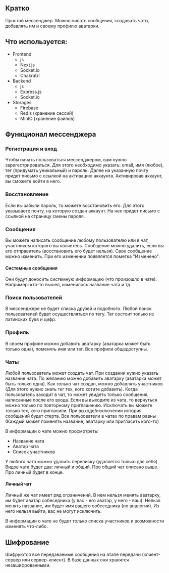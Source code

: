 ## Кратко
Простой мессенджер. Можно писать сообщения, создавать чаты, добавлять им и своему профилю аватарки.
## Что используется:
- Frontend
	- js
	- Next.js
	- Socket.io
	- ChakraUI
- Backend
	- js
	- Express.js
	- Socket.io
- Storages
	- Firebase
	- Redis (хранение сессий)
	- MinIO (хранение файлов)
## Функционал мессенджера
### Регистрация и вход
Чтобы начать пользоваться мессенджером, вам нужно зарегестрироваться. Для этого необходимо указать: email, имя (любое), тег (придумать уникальный) и пароль.
Далее на указанную почту придет письмо с ссылкой на активацию аккаунта.
Активировав аккаунт, вы сможете войти в него.
### Восстановление
Если вы забыли пароль, то можете восстановить его. Для этого указываете почту, на которую создан аккаунт. На нее придет письмо с ссылкой на страницу смены пароля.
### Сообщения
Вы можете написать сообщение любому пользователю или в чат, участником которого вы являетесь.
Сообщение можно удалить, если вы его отправитель (восстановить его будет нельзя).
Свое сообщение можно изменить. При его изменении появляется пометка "Изменено".
#### Системные сообщения
Они будут доносить системную информацию (что произошло в чате). Например: кто-то вышел, изменилось название чата и тд.
### Поиск пользователей
В мессенджере не будет списка друзей и подобного. Любой поиск пользователей будет осуществляться по тегу. Тег состоит только из латинских букв и цифр.
### Профиль
В своем профиле можно добавить аватарку (аватарка может быть только одна), поменять имя или тег. Все профили общедоступны.
### Чаты
Любой пользователь может создать чат. При создании нужно указать название чата. По желанию можно добавить аватарку (аватарка может быть только одна).
Как только чат создан, можно добавлять участников (Для этого нужно знать тег тех, кого хотите добавить). Когда пользователь заходит в чат, то может увидеть только сообщения, написанные после его входа.
Если вы выходите из чата, то вернуться можно только по повторному приглашению. Исключать вы можете только тех, кого пригласили.
При выходе/исключении история сообщений будет стерта.
Все пользователи в чатах по правам равны (Каждый может поменять название, аватарку или пригласить кого-то)

В информации о чате можно просмотреть:
- Название чата
- Аватар чата
- Список участников

У любого чата можно удалить переписку (удаляется только для себя)
Видов чата будет два: личный и общий. Про общий чат описано выше. Про личный будет в конце.
#### Личный чат
Личный же чат имеет ряд ограничений.
В нем нельзя менять аватарку, им будет аватар собеседника (у вас - его аватар, у него - ваш).
Нельзя менять название, им будет имя вашего собеседника (по аналогии).
Из него нельзя выйти, вас не могут исключить.

В информации о чате не будет только списка участников и возможности изменять что-либо.
## Шифрование
Шифруются все передаваемые сообщения на этапе передачи (клиент-сервер или сервер-клиент). В базе данных они хранятся незашифрованными.
